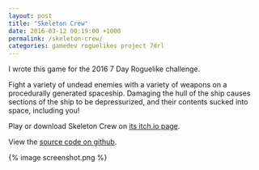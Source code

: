 ```yaml
---
layout: post
title: "Skeleton Crew"
date: 2016-03-12 00:19:00 +1000
permalink: /skeleton-crew/
categories: gamedev roguelikes project 7drl
---
```


I wrote this game for the 2016 7 Day Roguelike challenge.

Fight a variety of undead enemies with a variety of weapons on a procedurally
generated spaceship. Damaging the hull of the ship causes sections of the ship
to be depressurized, and their contents sucked into space, including you!

Play or download Skeleton Crew on [its itch.io page](https://gridbugs.itch.io/skeleton-crew).

View the [source code on github](https://github.com/stevebob/skeleton-crew).

{% image screenshot.png %}
